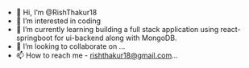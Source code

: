 - 👋 Hi, I’m @RishThakur18
- 👀 I’m interested in coding
- 🌱 I’m currently learning building a full stack application using react-springboot for ui-backend along with MongoDB.
- 💞️ I’m looking to collaborate on ...
- 📫 How to reach me - rishthakur18@gmail.com...

<!---
RishThakur18/RishThakur18 is a ✨ special ✨ repository because its `README.md` (this file) appears on your GitHub profile.
You can click the Preview link to take a look at your changes.
--->
